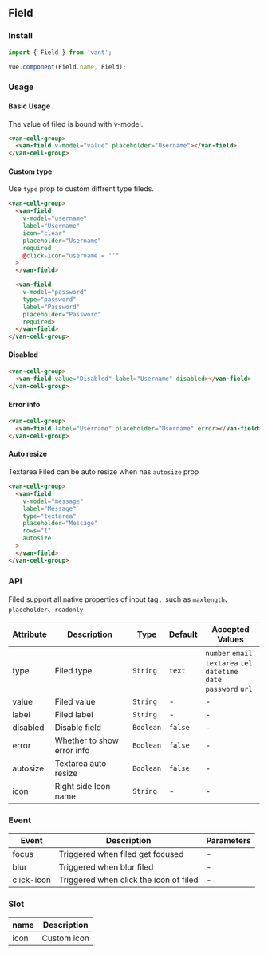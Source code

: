 ## Field

### Install
``` javascript
import { Field } from 'vant';

Vue.component(Field.name, Field);
```

### Usage

#### Basic Usage
The value of filed is bound with v-model.

```html
<van-cell-group>
  <van-field v-model="value" placeholder="Username"></van-field>
</van-cell-group>
```

#### Custom type
Use `type` prop to custom diffrent type fileds.

```html
<van-cell-group>
  <van-field
    v-model="username"
    label="Username"
    icon="clear"
    placeholder="Username"
    required
    @click-icon="username = ''"
  >
  </van-field>

  <van-field
    v-model="password"
    type="password"
    label="Password"
    placeholder="Password"
    required>
  </van-field>
</van-cell-group>
```

#### Disabled

```html
<van-cell-group>
  <van-field value="Disabled" label="Username" disabled></van-field>
</van-cell-group>
```

#### Error info

```html
<van-cell-group>
  <van-field label="Username" placeholder="Username" error></van-field>
</van-cell-group>
```

#### Auto resize
Textarea Filed can be auto resize when has `autosize` prop

```html
<van-cell-group>
  <van-field
    v-model="message"
    label="Message"
    type="textarea"
    placeholder="Message"
    rows="1"
    autosize
  >
  </van-field>
</van-cell-group>
```

### API
Filed support all native properties of input tag，such as `maxlength`、`placeholder`、`readonly`

| Attribute | Description | Type | Default | Accepted Values |
|-----------|-----------|-----------|-------------|-------------|
| type | Filed type | `String` | `text` | `number` `email` <br> `textarea` `tel` <br> `datetime` `date` <br> `password` `url` |
| value | Filed value | `String` | - | - |
| label | Filed label | `String` | - | - |
| disabled | Disable field | `Boolean` | `false` | - |
| error | Whether to show error info | `Boolean` | `false` | - |
| autosize | Textarea auto resize | `Boolean` | `false` | - |
| icon | Right side Icon name | `String` | - | - |

### Event

| Event | Description | Parameters |
|-----------|-----------|-----------|
| focus | Triggered when filed get focused | - |
| blur | Triggered when blur filed | - |
| click-icon | Triggered when click the icon of filed | - |

### Slot

| name | Description |
|-----------|-----------|
| icon | Custom icon |
